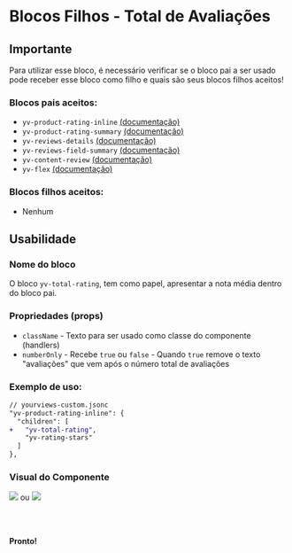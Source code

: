 # Blocos Filhos - Total de Avaliações
## Importante

Para utilizar esse bloco, é necessário verificar se o bloco pai a ser usado pode receber esse bloco como filho e quais são seus blocos filhos aceitos!

### Blocos pais aceitos:

 - `yv-product-rating-inline` [(documentação)](#)
 - `yv-product-rating-summary` [(documentação)](https://github.com/yourviewsbyhiplatform/documentacoes/blob/master/Instala%C3%A7%C3%A3o%20personaliz%C3%A1vel%20-%20Bloco%20das%20estrelas%20de%20ancoragem.md)
 - `yv-reviews-details` [(documentação)](#)
 - `yv-reviews-field-summary` [(documentação)](#)
 - `yv-content-review` [(documentação)](#)
 - `yv-flex` [(documentação)](https://github.com/yourviewsbyhiplatform/documentacoes/blob/master/Blocos%20Filhos%20-%20Flex%20Box.md)

### Blocos filhos aceitos:

- Nenhum
 
## Usabilidade

### Nome do bloco

O bloco `yv-total-rating`, tem como papel, apresentar a nota média dentro do bloco pai.

### Propriedades (props)

 - `className` - Texto para ser usado como classe do componente (handlers)
 - `numberOnly` - Recebe `true` ou `false` - Quando `true` remove o texto "avaliações" que vem após o número total de avaliações

### Exemplo de uso:

```diff
// yourviews-custom.jsonc
"yv-product-rating-inline": {
  "children": [
+   "yv-total-rating", 
    "yv-rating-stars"
  ]
},
```

### Visual do Componente
![](https://i.imgur.com/Y8u2jOe.png)
ou
![](https://i.imgur.com/8FYNgTY.png)

<br>
<br>

**Pronto!**

<!--stackedit_data:
eyJoaXN0b3J5IjpbLTU0NDY4OTIzNiwxMTM0NTIxMTMwXX0=
-->